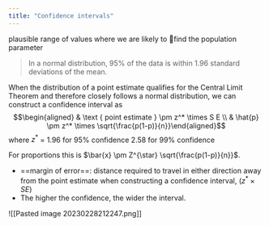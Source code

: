 ```yaml
---
title: "Confidence intervals"
---
```

plausible range of values where we are likely to find the population parameter

>In a normal distribution, 95% of the data is within 1.96 standard deviations of the mean.

When the distribution of a point estimate qualifies for the Central Limit Theorem and therefore closely follows a normal distribution, we can construct a confidence interval as
$$\begin{aligned} & \text { point estimate } \pm z^* \times S E \\ & \hat{p} \pm z^* \times \sqrt{\frac{p(1-p)}{n}}\end{aligned}$$
where $z^*$ = 
	1.96 for $95\%$ confidence
	2.58 for $99\%$ confidence

For proportions this is $\bar{x} \pm Z^{\star} \sqrt{\frac{p(1-p)}{n}}$.

- ==margin of error==: distance required to travel in either direction away from the point estimate when constructing a confidence interval, ($z^* \times SE$)
- The higher the confidence, the wider the interval.

![[Pasted image 20230228212247.png]]



